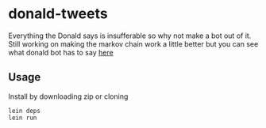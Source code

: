 # donald-tweets

Everything the Donald says is insufferable so why not make a bot out of it.
Still working on making the markov chain work a little better but you can see
what donald bot has to say [here](https://twitter.com/bigly_tweets)

## Usage

Install by downloading zip or cloning

    lein deps
    lein run

